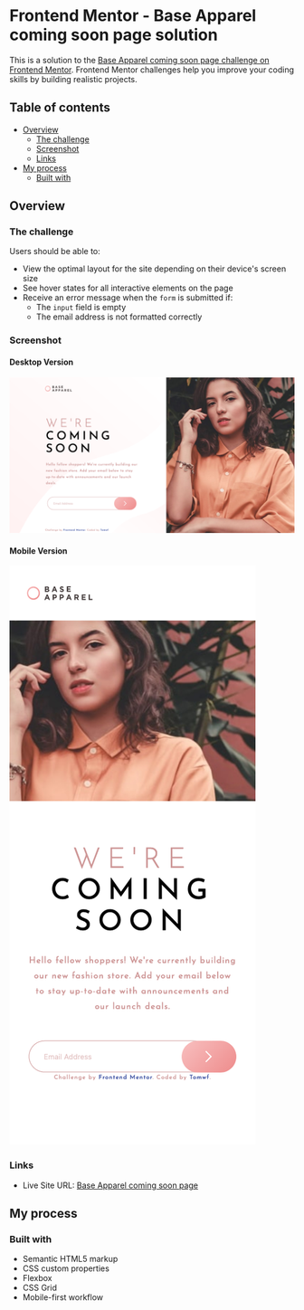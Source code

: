 # Frontend Mentor - Base Apparel coming soon page solution

This is a solution to the [Base Apparel coming soon page challenge on Frontend Mentor](https://www.frontendmentor.io/challenges/base-apparel-coming-soon-page-5d46b47f8db8a7063f9331a0). Frontend Mentor challenges help you improve your coding skills by building realistic projects. 

## Table of contents

- [Overview](#overview)
  - [The challenge](#the-challenge)
  - [Screenshot](#screenshot)
  - [Links](#links)
- [My process](#my-process)
  - [Built with](#built-with)

## Overview

### The challenge

Users should be able to:

- View the optimal layout for the site depending on their device's screen size
- See hover states for all interactive elements on the page
- Receive an error message when the `form` is submitted if:
  - The `input` field is empty
  - The email address is not formatted correctly

### Screenshot

#### Desktop Version
![](./screenshot-desktop.png)

#### Mobile Version
![](./screenshot-mobile.png)

### Links

- Live Site URL: [Base Apparel coming soon page](https://tomwf.github.io/FEM-base-apparel-coming-soon-master/)

## My process

### Built with

- Semantic HTML5 markup
- CSS custom properties
- Flexbox
- CSS Grid
- Mobile-first workflow

